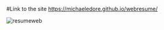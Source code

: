 #Link to the site https://michaeledore.github.io/webresume/

![resumeweb](https://user-images.githubusercontent.com/45650419/143301392-bd51eeac-06a4-4663-8913-dc81ce59130e.PNG)
